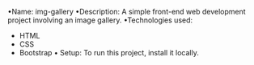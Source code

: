 •Name: img-gallery
•Description: A simple front-end web development project involving an image gallery.
•Technologies used: 
 * HTML
 * CSS
 * Bootstrap
• Setup: To run this project, install it locally.

